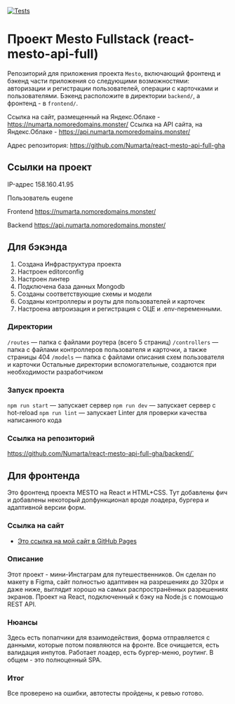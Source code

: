 [![Tests](https://github.com/yandex-praktikum/react-mesto-api-full-gha/actions/workflows/tests.yml/badge.svg)](https://github.com/yandex-praktikum/react-mesto-api-full-gha/actions/workflows/tests.yml)

# Проект Mesto Fullstack (react-mesto-api-full)

Репозиторий для приложения проекта `Mesto`, включающий фронтенд и бэкенд части приложения со следующими возможностями: авторизации и регистрации пользователей, операции с карточками и пользователями.
Бэкенд расположите в директории `backend/`, а фронтенд - в `frontend/`.

Ссылка на сайт, размещенный на Яндекс.Облаке - https://numarta.nomoredomains.monster/
Ссылка на API сайта, на Яндекс.Облаке - https://api.numarta.nomoredomains.monster/

Адрес репозитория: https://github.com/Numarta/react-mesto-api-full-gha

## Ссылки на проект

IP-адрес 158.160.41.95

Пользователь eugene

Frontend https://numarta.nomoredomains.monster/

Backend https://api.numarta.nomoredomains.monster/

## Для бэкэнда

1) Создана Инфраструктура проекта
2) Настроен editorconfig
3) Настроен линтер
4) Подключена база данных Mongodb
5) Созданы соответствующие схемы и модели
6) Созданы контроллеры и роуты для пользователей и карточек
7) Настроена автроизация и регистрация с ОЦЕ и .env-переменными.

### Директории

`/routes` — папка с файлами роутера (всего 5 страниц)
`/controllers` — папка с файлами контроллеров пользователя и карточки, а также страницы 404
`/models` — папка с файлами описания схем пользователя и карточки
Остальные директории вспомогательные, создаются при необходимости разработчиком

### Запуск проекта

`npm run start` — запускает сервер
`npm run dev` — запускает сервер с hot-reload
`npm run lint` — запускает Linter для проверки качества написанного кода

### Ссылка на репозиторий

https://github.com/Numarta/react-mesto-api-full-gha/backend/`

## Для фронтенда

Это фронтенд проекта MESTO на React и HTML+CSS.
Тут добавлены фич и добавлены некоторый допфункционал вроде лоадера, бургера и адаптивной версии форм.

### Ссылка на сайт

- [Это ссылка на мой сайт в GitHub Pages](https://github.com/Numarta/react-mesto-api-full-gha)

### Описание

Этот проект - мини-Инстаграм для путешественников.
Он сделан по макету в Figma, сайт полностью адаптивен на разрешениях до 320px и даже ниже, выглядит хорошо на самых распространённых разрешениях экранов. Проект на React, подключенный к бэку на Node.js с помощью REST API.

### Нюансы

Здесь есть попапчики для взаимодействия, форма отправляется с данными, которые потом появляются на фронте.
Все очищается, есть валидация инпутов. Работает лоадер, есть бургер-меню, роутинг. В общем - это полноценный SPA.

### Итог

Все проверено на ошибки, автотесты пройдены, к ревью готово.
